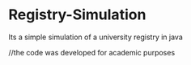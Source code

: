 # Registry-Simulation
Its a simple simulation of a university registry in java

//the code was developed for academic purposes
